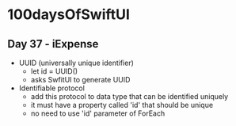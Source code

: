 # 100daysOfSwiftUI

## Day 37 - iExpense

-   UUID (universally unique identifier)
    -   let id = UUID()
    -   asks SwfitUI to generate UUID
-   Identifiable protocol
    -   add this protocol to data type that can be identified uniquely
    -   it must have a property called 'id' that should be unique
    -   no need to use 'id' parameter of ForEach
